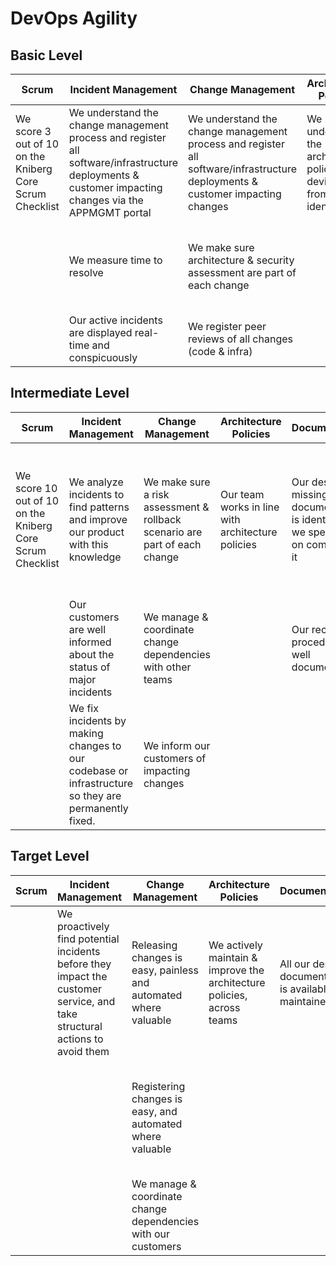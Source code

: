 DevOps Agility
=============================

Basic Level
-------------

|Scrum                   |Incident Management   |Change Management     |Architecture Policies |Documentation         |Company Policies      |Production standards  |Compliance            |
|------------------------|----------------------|----------------------|----------------------|----------------------|----------------------|----------------------|----------------------|
|We score 3 out of 10 on the Kniberg Core Scrum Checklist|We understand the change management process and register all software/infrastructure deployments & customer impacting changes via the APPMGMT portal|We understand the change management process and register all software/infrastructure deployments & customer impacting changes|We understand the architecture policies, and deviations from it are identified|All our new deliveries & changes are accompanied with the desired documentation|We follow the company policies for new deliveries & changes|Our team is aware of the production standards|Our team understands the identified business risks related to Product Development|
| |We measure time to resolve|We make sure architecture & security assessment are part of each change| | | |We have code standards|Our team is aware of the necessary controls that mitigate the business risks|
| |Our active incidents are displayed real-time and conspicuously|We register peer reviews of all changes (code & infra)| | | |We have preferred technology definition| |


Intermediate Level
-------------

|Scrum                   |Incident Management   |Change Management     |Architecture Policies |Documentation         |Company Policies      |Production standards  |Compliance            |
|------------------------|----------------------|----------------------|----------------------|----------------------|----------------------|----------------------|----------------------|
|We score 10 out of 10 on the Kniberg Core Scrum Checklist|We analyze incidents to find patterns and improve our product with this knowledge|We make sure a risk assessment & rollback scenario are part of each change|Our team works in line with architecture policies|Our desired but missing documentation is identified and we spent time on completing it|We follow the company policies for all existing products, infrastructure and applications, or have well considered exceptions to this|Code standards are enforced for new/changed code|Our team has implemented all necessary controls that mitigate the business risks|
| |Our customers are well informed about the status of major incidents|We manage & coordinate change dependencies with other teams| |Our recovery procedures are well documented| |Technology definition is enforced for new/changed architecture|Our team is aware of the standards we want to comply with|
| |We fix incidents by making changes to our codebase or infrastructure so they are permanently fixed.|We inform our customers of impacting changes| | | |We have SLO's defined| |


Target Level
-------------

|Scrum                   |Incident Management   |Change Management     |Architecture Policies |Documentation         |Company Policies      |Production standards  |Compliance            |
|------------------------|----------------------|----------------------|----------------------|----------------------|----------------------|----------------------|----------------------|
| |We proactively find potential incidents before they impact the customer service, and take structural actions to avoid them|Releasing changes is easy, painless and  automated where valuable|We actively maintain & improve the architecture policies, across teams|All our desired documentation is available and maintained|We proactively participate to improve company policies|All our software meets production standards|Our team actively identifies business risks related to DevOps|
| | |Registering changes is easy, and automated where valuable| | | |All our infrastructure meets production standards|Our team actively helps improving the controls that mitigate the business risks|
| | |We manage & coordinate change dependencies with our customers| | | |We meet our SLO's| |

